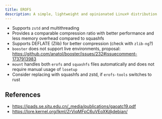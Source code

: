 ```yaml
---
title: EROFS
description: A simple, lightweight and opinionated Linux® distribution based on musl libc and toybox
---
```


- Supports `zstd` and multithreading
- Provides a comparable compression ratio with better performance and less memory overhead compared to squashfs
- Supports DEFLATE (Zlib) for better compression (check with `zlib-ng`?)
- `booster` does not support live environments, proposal: https://github.com/anatol/booster/issues/232#issuecomment-1737913983
- `mount` handles both `erofs` and `squashfs` files automatically and does not require manual usage of `losetup`
- Consider replacing with squashfs and zstd, if `erofs-tools` switches to rust

## References
- https://ipads.se.sjtu.edu.cn/_media/publications/gaoatc19.pdf
- https://lore.kernel.org/lkml/ZrViqMFpC6uVEoXK@debian/
